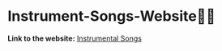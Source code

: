 # Instrument-Songs-Website🎵🎷
**Link to the website:** 
[Instrumental Songs](https://vansh-baghel.github.io/Instrument-songs/)
